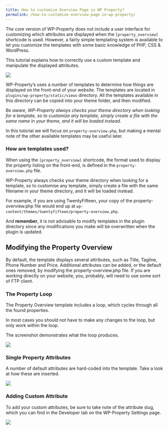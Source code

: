 ```yaml
---
title: How to customize Overview Page in WP Property?
permalink: /how-to-customize-overview-page-in-wp-property/
---
```


The core version of WP-Property does not include a user interface for customizing which attributes are displayed when the `[property_overview]` shortcode is used. However, a fairly simple templating system is available to let you customize the templates with some basic knowledge of PHP, CSS & WordPress. 

This tutorial explains how to correctly use a custom template and manipulate the displayed attributes.

![](https://storage.googleapis.com/media.usabilitydynamics.com/2012/03/wp-property-customizing-attributes1.jpg)

WP-Property’s uses a number of templates to determine how things are displayed on the front-end of your website. The templates are located in `plugins/wp-property/static/views` directory. All the templates available in this directory can be copied into your theme folder, and then modified.

*Be aware, WP-Property always checks your theme directory when looking for a template, so to customize any template, simply create a file with the same name in your theme, and it will be loaded instead.*

In this tutorial we will focus on `property-overview.php`, but making a mental note of the other available templates may be useful later.

### How are templates used?

When using the `[property_overview]` shortcode, the format used to display the property listing on the front-end, is defined in the `property-overview.php` file.


WP-Property always checks your theme directory when looking for a template, so to customise any template, simply create a file with the same filename in your theme directory, and it will be loaded instead.

For example, if you are using TwentyFifteen, your copy of the property-overview.php file would end up at `wp-content/themes/twentyfifteen/property-overview.php`.

And **remember**, it is not advisable to modify templates in the plugin directory since any modifications you make will be overwritten when the plugin is updated.


## Modifying the Property Overview

By default, the template displays several attributes, such as Title, Tagline, Phone Number and Price. Additional attributes can be added, or the default ones removed, by modifying the property-overview.php file. If you are working directly on your website, you, probably, will need to use some sort of FTP client.

### The Property Loop
The Property Overview template includes a loop, which cycles through all the found properties.

In most cases you should not have to make any changes to the loop, but only work within the loop.

The screenshot demonstrates what the loop produces.

![](https://storage.googleapis.com/storage.usabilitydynamics.com/uploads/2012/03/2012-03-15_1036.png)


### Single Property Attributes
A number of default attributes are hard-coded into the template. Take a look at how these are inserted.

![](https://storage.googleapis.com/storage.usabilitydynamics.com/uploads/2012/03/2012-03-15_1038.png)

### Adding Custom Attribute
To add your custom attributes, be sure to take note of the attribute slug, which you can find in the Developer tab on the WP-Property Settings page.

![](https://storage.googleapis.com/media.usabilitydynamics.com/2012/03/2012-03-15_1042.png)

